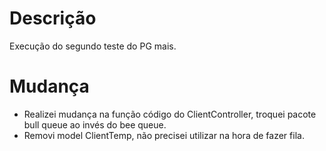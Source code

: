 # Descrição 

Execução do segundo teste do PG mais.


# Mudança
* Realizei mudança na função código do ClientController, troquei pacote bull queue ao invés do bee queue.
* Removi model ClientTemp, não precisei utilizar na hora de fazer fila.




